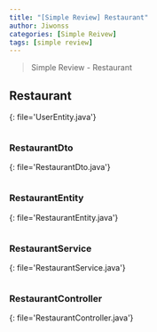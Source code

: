 ```yaml
---
title: "[Simple Review] Restaurant"
author: Jiwonss
categories: [Simple Reivew]
tags: [simple review]
---
```


> Simple Review - Restaurant

## Restaurant

{: file='UserEntity.java'}

```java

```

### RestaurantDto

{: file='RestaurantDto.java'}

```java

```

### RestaurantEntity

{: file='RestaurantEntity.java'}

```java

```

### RestaurantService

{: file='RestaurantService.java'}

```java

```

### RestaurantController

{: file='RestaurantController.java'}

```java

```
